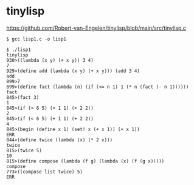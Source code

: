 # tinylisp

https://github.com/Robert-van-Engelen/tinylisp/blob/main/src/tinylisp.c

```
$ gcc lisp1.c -o lisp1

$ ./lisp1
tinylisp
930>((lambda (x y) (+ x y)) 3 4)
7
929>(define add (lambda (x y) (+ x y))) (add 3 4)
add
899>7
899>(define fact (lambda (n) (if (<= n 1) 1 (* n (fact (- n 1))))))
fact
845>(fact 3)
1
845>(if (> 6 5) (+ 1 1) (+ 2 2))
2
845>(if (< 6 5) (+ 1 1) (+ 2 2))
4
845>(begin (define x 1) (set! x (+ x 1)) (+ x 1))
ERR
844>(define twice (lambda (x) (* 2 x)))
twice
815>(twice 5)
10
815>(define compose (lambda (f g) (lambda (x) (f (g x)))))
compose
773>((compose list twice) 5)
ERR
```